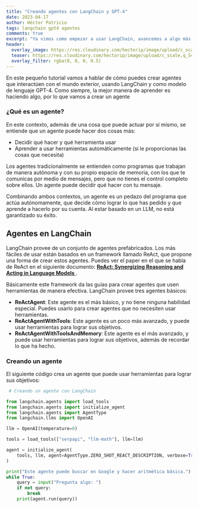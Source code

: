 ```yaml
---
title: "Creando agentes con LangChain y GPT-4"
date: 2023-04-17
author: Héctor Patricio
tags: langchain gpt4 agentes
comments: true
excerpt: "Ya vimos como empezar a usar LangChain, avancemos a algo más interesante: crear agentes que puedan interactuar con el exterior."
header:
  overlay_image: https://res.cloudinary.com/hectorip/image/upload/c_scale,q_54,w_1200/v1681776700/DALL_E_2023-04-14_23.49.15_-_a_parrot_in_a_cybernetic_setting_plotting_a_great_plan_to_conquer_the_universe_digital_art_digital_illustration_detailed_cinematic_lightning_pkrwml.jpg
  teaser: https://res.cloudinary.com/hectorip/image/upload/c_scale,q_54,w_1200/v1681776700/DALL_E_2023-04-14_23.49.15_-_a_parrot_in_a_cybernetic_setting_plotting_a_great_plan_to_conquer_the_universe_digital_art_digital_illustration_detailed_cinematic_lightning_pkrwml.jpg
  overlay_filter: rgba(0, 0, 0, 0.5)
---
```


En este pequeño tutorial vamos a hablar de cómo puedes crear agentes que interactúen con el mundo exterior, usando LangChain y como modelo de lenguaje GPT-4. Como siempre, la mejor manera de aprender es haciendo algo, por lo que vamos a crear un agente

### ¿Qué es un agente?

En este contexto, además de una cosa que puede actuar por sí mismo, se entiende que un agente puede hacer dos cosas más:

- Decidir qué hacer y qué herramienta usar
- Aprender a usar herramientas automáticamente (si le proporcionas las cosas que necesita)

Los agentes tradicionalmente se entienden como programas que trabajan de manera autónoma y con su propio espacio de memoria, con los que te comunicas por medio de mensajes, pero que no tienes el control completo sobre ellos. Un agente puede decidir qué hacer con tu mensaje.

Combinando ambos contextos, un agente es un pedazo del programa que actúa autónomamente, que decide cómo lograr lo que has pedido y que aprende a hacerlo por su cuenta. Al estar basado en un LLM, no está garantizado su éxito.

## Agentes en LangChain

LangChain provee de un conjunto de agentes prefabricados. Los más fáciles de usar están basados en un framework llamado ReAct, que propone una forma de crear estos agentes. Puedes ver el paper en el que se habla de ReAct en el siguiente documento: **[ReAct: Synergizing Reasoning and Acting in Language Models
](https://arxiv.org/abs/2210.03629)**.

Básicamente este framework da las guías para crear agentes que usen herramientas de manera efectiva. LangChain provee tres agentes básicos:

- **ReActAgent**: Este agente es el más básico, y no tiene ninguna habilidad especial. Puedes usarlo para crear agentes que no necesiten usar herramientas.
- **ReActAgentWithTools**: Este agente es un poco más avanzado, y puede usar herramientas para lograr sus objetivos.
- **ReActAgentWithToolsAndMemory**: Este agente es el más avanzado, y puede usar herramientas para lograr sus objetivos, además de recordar lo que ha hecho.

<!-- Not sure -->
### Creando un agente

El siguiente código crea un agente que puede usar herramientas para lograr sus objetivos:

```python
 # Creando un agente con LangChain

from langchain.agents import load_tools
from langchain.agents import initialize_agent
from langchain.agents import AgentType
from langchain.llms import OpenAI

llm = OpenAI(temperature=0)

tools = load_tools(["serpapi", "llm-math"], llm=llm)

agent = initialize_agent(
    tools, llm, agent=AgentType.ZERO_SHOT_REACT_DESCRIPTION, verbose=True
)

print("Este agente puede buscar en Google y hacer aritmética básica.")
while True:
    query = input("Pregunta algo: ")
    if not query:
        break
    print(agent.run(query))

```